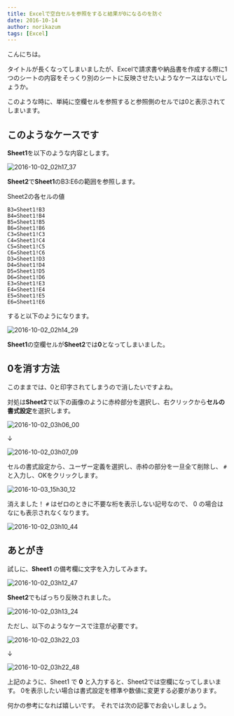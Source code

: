 ```yaml
---
title: Excelで空白セルを参照をすると結果が0になるのを防ぐ
date: 2016-10-14
author: norikazum
tags: [Excel]
---
```


こんにちは。

タイトルが長くなってしまいましたが、Excelで請求書や納品書を作成する際に1つのシートの内容をそっくり別のシートに反映させたいようなケースはないでしょうか。

このような時に、単純に空欄セルを参照すると参照側のセルでは0と表示されてしまいます。

## このようなケースです

**Sheet1**を以下のような内容とします。

![2016-10-02_02h17_37](images/how-to-hide-zero-of-referenced-empty-cell-in-excel-1.png)

**Sheet2**で**Sheet1**のB3:E6の範囲を参照します。

Sheet2の各セルの値
```
B3=Sheet1!B3
B4=Sheet1!B4
B5=Sheet1!B5
B6=Sheet1!B6
C3=Sheet1!C3
C4=Sheet1!C4
C5=Sheet1!C5
C6=Sheet1!C6
D3=Sheet1!D3
D4=Sheet1!D4
D5=Sheet1!D5
D6=Sheet1!D6
E3=Sheet1!E3
E4=Sheet1!E4
E5=Sheet1!E5
E6=Sheet1!E6
```

すると以下のようになります。

![2016-10-02_02h14_29](images/how-to-hide-zero-of-referenced-empty-cell-in-excel-2.png)

**Sheet1**の空欄セルが**Sheet2**では**0**となってしまいました。

## 0を消す方法

このままでは、0と印字されてしまうので消したいですよね。

対処は**Sheet2**で以下の画像のように赤枠部分を選択し、右クリックから**セルの書式設定**を選択します。

![2016-10-02_03h06_00](images/how-to-hide-zero-of-referenced-empty-cell-in-excel-3.png)

↓

![2016-10-02_03h07_09](images/how-to-hide-zero-of-referenced-empty-cell-in-excel-4.png)

セルの書式設定から、ユーザー定義を選択し、赤枠の部分を一旦全て削除し、 `#` と入力し、OKをクリックします。

![2016-10-03_15h30_12](images/how-to-hide-zero-of-referenced-empty-cell-in-excel-5.png)

消えました！ `#` はゼロのときに不要な桁を表示しない記号なので、 0 の場合はなにも表示されなくなります。

![2016-10-02_03h10_44](images/how-to-hide-zero-of-referenced-empty-cell-in-excel-6.png)

## あとがき

試しに、**Sheet1** の備考欄に文字を入力してみます。

![2016-10-02_03h12_47](images/how-to-hide-zero-of-referenced-empty-cell-in-excel-7.png)

**Sheet2**でもばっちり反映されました。

![2016-10-02_03h13_24](images/how-to-hide-zero-of-referenced-empty-cell-in-excel-8.png)

ただし、以下のようなケースで注意が必要です。

![2016-10-02_03h22_03](images/how-to-hide-zero-of-referenced-empty-cell-in-excel-9.png)

↓

![2016-10-02_03h22_48](images/how-to-hide-zero-of-referenced-empty-cell-in-excel-10.png)

上記のように、Sheet1 で **0** と入力すると、Sheet2では空欄になってしまいます。
0を表示したい場合は書式設定を標準や数値に変更する必要があります。


何かの参考になれば嬉しいです。
それでは次の記事でお会いしましょう。
